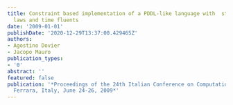 ```yaml
---
title: Constraint based implementation of a PDDL-like language with  static causal
  laws and time fluents
date: '2009-01-01'
publishDate: '2020-12-29T13:37:00.429465Z'
authors:
- Agostino Dovier
- Jacopo Mauro
publication_types:
- '0'
abstract: ''
featured: false
publication: '*Proceedings of the 24th Italian Conference on Computational  Logic,
  Ferrara, Italy, June 24-26, 2009*'
---
```


